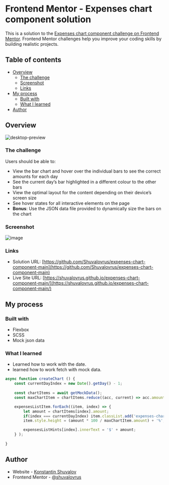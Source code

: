 # Frontend Mentor - Expenses chart component solution

This is a solution to the [Expenses chart component challenge on Frontend Mentor](https://www.frontendmentor.io/challenges/expenses-chart-component-e7yJBUdjwt). Frontend Mentor challenges help you improve your coding skills by building realistic projects. 

## Table of contents

- [Overview](#overview)
  - [The challenge](#the-challenge)
  - [Screenshot](#screenshot)
  - [Links](#links)
- [My process](#my-process)
  - [Built with](#built-with)
  - [What I learned](#what-i-learned)
- [Author](#author)

## Overview
![desktop-preview](https://user-images.githubusercontent.com/59483799/210461440-ad44dd9c-42b2-4e92-851d-dadbe2104edb.jpg)
### The challenge

Users should be able to:

- View the bar chart and hover over the individual bars to see the correct amounts for each day
- See the current day’s bar highlighted in a different colour to the other bars
- View the optimal layout for the content depending on their device’s screen size
- See hover states for all interactive elements on the page
- **Bonus**: Use the JSON data file provided to dynamically size the bars on the chart

### Screenshot
![image](https://user-images.githubusercontent.com/59483799/210461511-f1b0dcde-dd43-49c5-a07d-a7a8edab1048.png)
### Links

- Solution URL: [https://github.com/Shuvalovrus/expenses-chart-component-main](https://github.com/Shuvalovrus/expenses-chart-component-main)
- Live Site URL: [https://shuvalovrus.github.io/expenses-chart-component-main/](https://shuvalovrus.github.io/expenses-chart-component-main/)

## My process

### Built with

- Flexbox
- SCSS
- Mock json data

### What I learned
- Learned how to work with the date.
- learned how to work fetch with mock data.
```js
async function createChart () {
    const currentDayIndex = new Date().getDay() - 1;
    
    const chartItems = await getMockData();
    const maxChartItem = chartItems.reduce((acc, current) => acc.amount > current.amount ? acc : current);

    expensesListItem.forEach((item, index) => {
        let amount = chartItems[index].amount;
        if(index === currentDayIndex) item.classList.add('expenses-chart__item_current');
        item.style.height = (amount * 100 / maxChartItem.amount) + '%';

        expensesListHints[index].innerText = '$' + amount;
    } );
    
}
```

## Author

- Website - [Konstantin Shuvalov](https://github.com/Shuvalovrus)
- Frontend Mentor - [@shuvalovrus](https://www.frontendmentor.io/profile/shuvalovrus)
